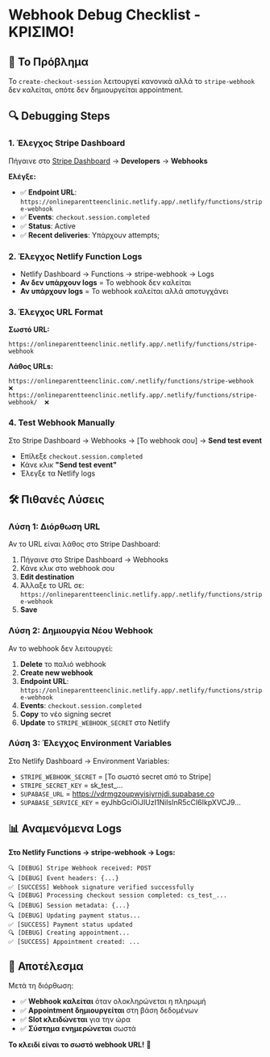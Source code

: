 # Webhook Debug Checklist - ΚΡΙΣΙΜΟ!

## 🚨 **Το Πρόβλημα**
Το `create-checkout-session` λειτουργεί κανονικά αλλά το `stripe-webhook` δεν καλείται, οπότε δεν δημιουργείται appointment.

## 🔍 **Debugging Steps**

### 1. **Έλεγχος Stripe Dashboard**
Πήγαινε στο [Stripe Dashboard](https://dashboard.stripe.com) → **Developers** → **Webhooks**

**Ελέγξε:**
- ✅ **Endpoint URL**: `https://onlineparentteenclinic.netlify.app/.netlify/functions/stripe-webhook`
- ✅ **Events**: `checkout.session.completed`
- ✅ **Status**: Active
- ✅ **Recent deliveries**: Υπάρχουν attempts;

### 2. **Έλεγχος Netlify Function Logs**
- Netlify Dashboard → Functions → stripe-webhook → Logs
- **Αν δεν υπάρχουν logs** = Το webhook δεν καλείται
- **Αν υπάρχουν logs** = Το webhook καλείται αλλά αποτυγχάνει

### 3. **Έλεγχος URL Format**
**Σωστό URL:**
```
https://onlineparentteenclinic.netlify.app/.netlify/functions/stripe-webhook
```

**Λάθος URLs:**
```
https://onlineparentteenclinic.com/.netlify/functions/stripe-webhook  ❌
https://onlineparentteenclinic.netlify.app/.netlify/functions/stripe-webhook/  ❌
```

### 4. **Test Webhook Manually**
Στο Stripe Dashboard → Webhooks → [Το webhook σου] → **Send test event**
- Επίλεξε `checkout.session.completed`
- Κάνε κλικ **"Send test event"**
- Έλεγξε τα Netlify logs

## 🛠️ **Πιθανές Λύσεις**

### **Λύση 1: Διόρθωση URL**
Αν το URL είναι λάθος στο Stripe Dashboard:
1. Πήγαινε στο Stripe Dashboard → Webhooks
2. Κάνε κλικ στο webhook σου
3. **Edit destination**
4. Άλλαξε το URL σε: `https://onlineparentteenclinic.netlify.app/.netlify/functions/stripe-webhook`
5. **Save**

### **Λύση 2: Δημιουργία Νέου Webhook**
Αν το webhook δεν λειτουργεί:
1. **Delete** το παλιό webhook
2. **Create new webhook**
3. **Endpoint URL**: `https://onlineparentteenclinic.netlify.app/.netlify/functions/stripe-webhook`
4. **Events**: `checkout.session.completed`
5. **Copy** το νέο signing secret
6. **Update** το `STRIPE_WEBHOOK_SECRET` στο Netlify

### **Λύση 3: Έλεγχος Environment Variables**
Στο Netlify Dashboard → Environment Variables:
- `STRIPE_WEBHOOK_SECRET` = [Το σωστό secret από το Stripe]
- `STRIPE_SECRET_KEY` = sk_test_...
- `SUPABASE_URL` = https://vdrmgzoupwyisiyrnjdi.supabase.co
- `SUPABASE_SERVICE_KEY` = eyJhbGciOiJIUzI1NiIsInR5cCI6IkpXVCJ9...

## 📊 **Αναμενόμενα Logs**

**Στο Netlify Functions → stripe-webhook → Logs:**
```
🔍 [DEBUG] Stripe Webhook received: POST
🔍 [DEBUG] Event headers: {...}
✅ [SUCCESS] Webhook signature verified successfully
🔍 [DEBUG] Processing checkout session completed: cs_test_...
🔍 [DEBUG] Session metadata: {...}
🔍 [DEBUG] Updating payment status...
✅ [SUCCESS] Payment status updated
🔍 [DEBUG] Creating appointment...
✅ [SUCCESS] Appointment created: ...
```

## 🎯 **Αποτέλεσμα**

Μετά τη διόρθωση:
- ✅ **Webhook καλείται** όταν ολοκληρώνεται η πληρωμή
- ✅ **Appointment δημιουργείται** στη βάση δεδομένων
- ✅ **Slot κλειδώνεται** για την ώρα
- ✅ **Σύστημα ενημερώνεται** σωστά

**Το κλειδί είναι το σωστό webhook URL!** 🔑
